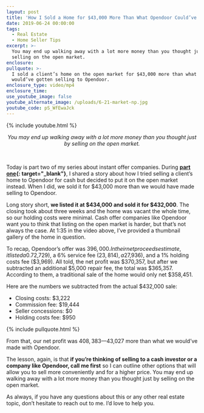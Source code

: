 ```yaml
---
layout: post
title: 'How I Sold a Home for $43,000 More Than What Opendoor Could’ve'
date: 2019-06-24 00:00:00
tags:
  - Real Estate
  - Home Seller Tips
excerpt: >-
  You may end up walking away with a lot more money than you thought just by
  selling on the open market.
enclosure:
pullquote: >-
  I sold a client’s home on the open market for $43,000 more than what they
  would’ve gotten selling to Opendoor.
enclosure_type: video/mp4
enclosure_time:
use_youtube_image: false
youtube_alternate_image: /uploads/6-21-market-np.jpg
youtube_code: pS_WfEwaJck
---
```


{% include youtube.html %}

<center><em>You may end up walking away with a lot more money than you thought just by selling on the open market.</em></center>

&nbsp;

Today is part two of my series about instant offer companies. During **[part one](https://homes-lifestyles.com/what-really-happens-when-you-work-with-an-instant-offer-company.html){: target="_blank"}**, I shared a story about how I tried selling a client’s home to Opendoor for cash but decided to put it on the open market instead. When I did, we sold it for $43,000 more than we would have made selling to Opendoor.

Long story short, **we listed it at $434,000 and sold it for $432,000**. The closing took about three weeks and the home was vacant the whole time, so our holding costs were minimal. Cash offer companies like Opendoor want you to think that listing on the open market is harder, but that’s not always the case. At 1:35 in the video above, I’ve provided a thumbnail gallery of the home in question.

To recap, Opendoor’s offer was $396,000. In their net proceeds estimate, it listed a 0.7% closing costs fee ($2,729), a 6% service fee ($23,814), a 2% seller concessions fee ($7,936), and a 1% holding costs fee ($3,969). All told, the net profit was $370,357, but after we subtracted an additional $5,000 repair fee, the total was $365,357. According to them, a traditional sale of the home would only net $358,451.

Here are the numbers we subtracted from the actual $432,000 sale:

* Closing costs: $3,222
* Commission fee: $19,444
* Seller concessions: $0
* Holding costs fee: $950

{% include pullquote.html %}

From that, our net profit was $408,383—$43,027 more than what we would’ve made with Opendoor.

The lesson, again, is that **if you’re thinking of selling to a cash investor or a company like Opendoor, call me first** so I can outline other options that will allow you to sell more conveniently and for a higher price. You may end up walking away with a lot more money than you thought just by selling on the open market.

As always, if you have any questions about this or any other real estate topic, don’t hesitate to reach out to me. I’d love to help you.